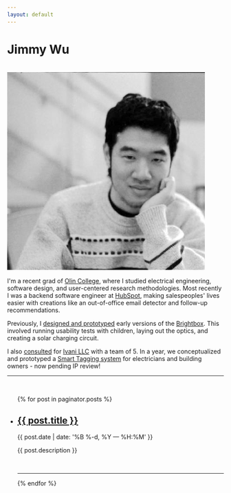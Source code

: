 ```yaml
---
layout: default
---
```


<div class="header-bar">
  <h1>Jimmy Wu</h1>
</div>

<br/>

<img class="col one right" src="/img/prof_pic.jpg">

I'm a recent grad of [Olin College](https://www.olin.edu), where I studied electrical engineering, software design, and user-centered research methodologies. Most recently I was a backend software engineer at [HubSpot](https://www.hubspot.com/products/sales), making salespeoples' lives easier with creations like an out-of-office email detector and follow-up recommendations.

Previously, I [designed and prototyped](/portfolio/1_project/index.html) early versions of the [Brightbox](https://www.generosity.com/education-fundraising/hands-on-learning-in-stem-the-brightbox--2). This involved running usability tests with children, laying out the optics, and creating a solar charging circuit.

I also [consulted](http://www.olin.edu/collaborate/scope/projects/2014_15/Ivani/) for [Ivani LLC](http://www.ivani.com) with a team of 5. In a year, we conceptualized and prototyped a [Smart Tagging system](/portfolio/2_project/index.html) for electricians and building owners - now pending IP review!

<hr/>
<br/>
<span class="contacticon center">
  <a href="https://www.github.com/jwjimmy" target="_blank"><i class="fa fa-github-square"></i></a>
  <a href="https://www.linkedin.com" target="_blank"><i class="fa fa-linkedin-square"></i></a>
</span>

<div class="col three caption">
</div>


<ul class="post-list">
    {% for post in paginator.posts %}
      <li>
        <h2><a class="post-title" href="{{ post.url | prepend: site.baseurl }}">{{ post.title }}</a></h2>
        <p class="post-meta">{{ post.date | date: '%B %-d, %Y — %H:%M' }}</p>
        <p>{{ post.description }}</p>
        <br/>
        <hr/>
      </li>
    {% endfor %}
</ul>